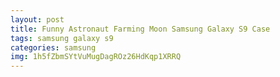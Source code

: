 ```yaml
---
layout: post
title: Funny Astronaut Farming Moon Samsung Galaxy S9 Case
tags: samsung galaxy s9
categories: samsung
img: 1h5fZbmSYtVuMugDagROz26HdKqp1XRRQ
---
```

